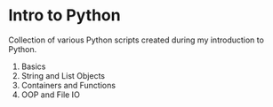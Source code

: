 # Intro to Python

Collection of various Python scripts created during my introduction to Python.

1. Basics
2. String and List Objects
3. Containers and Functions
4. OOP and File IO
